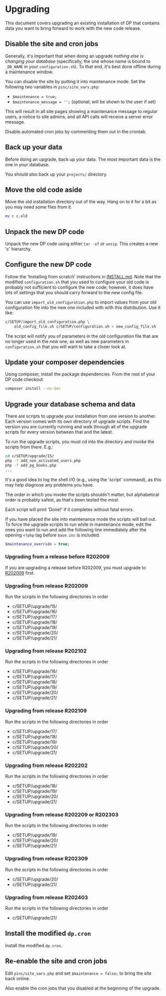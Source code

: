# Upgrading

This document covers upgrading an existing installation of DP that
contains data you want to bring forward to work with the new code
release.

## Disable the site and cron jobs
Generally, it's important that when doing an upgrade _nothing else is
changing your database_ (specifically, the one whose name is bound to
`_DB_NAME` in your `configuration.sh`). To that end, it's best done offline
during a maintenance window.

You can disable the site by putting it into maintenance mode. Set the following
two variables in `pinc/site_vars.php`:
* `$maintenance = true;`
* `$maintenance_message = '';` (optional; will be shown to the user if set)

This will result in all site pages showing a maintenance message to regular
users, a notice to site admins, and all API calls will receive a server error
message.

Disable automated cron jobs by commenting them out in the crontab.

## Back up your data
Before doing an upgrade, back up your data. The most important data
is the one in your database.

You should also back up your `projects/` directory.

## Move the old code aside
Move the old installation directory out of the way. Hang on to it
for a bit as you may need some files from it.

```bash
mv c c.old
```

## Unpack the new DP code
Unpack the new DP code using either `tar -xf` or `unzip`. This creates
a new 'c' hierarchy.

## Configure the new DP code
Follow the 'Installing from scratch' instructions in [INSTALL.md](INSTALL.md).
Note that the modified `configuration.sh` that you used to
configure your old code is probably not sufficient to configure the
new code; however, it does have lots of settings that you should carry
forward to the new config file.

You can use `import_old_configuration.php` to import values from your old
configuration file into the new one included with with this distribution.
Use it like:

```bash
c/SETUP/import_old_configuration.php \
    old_config_file.sh c/SETUP/configuration.sh > new_config_file.sh
```

The script will notify you of parameters in the old configuration file
that are no longer used in the new one, as well as new parameters in
`configuration.sh` that you will want to take a closer look at.

## Update your composer dependencies

Using composer, install the package dependencies. From the root of
your DP code checkout:

```bash
composer install --no-dev
```

## Upgrade your database schema and data

There are scripts to upgrade your installation from one version to another.
Each version comes with its own directory of upgrade scripts. Find the version
you are currently running and walk through all of the upgrade scripts for
every version between that and the latest.

To run the upgrade scripts, you must cd into the directory and invoke the
scripts from there. E.g.:

```bash
cd c/SETUP/upgrade/15/
php -f add_non_activated_users.php
php -f add_pg_books.php
...
```

It's a good idea to log the shell I/O (e.g., using the 'script' command),
as this may help diagnose any problems you have.

The order in which you invoke the scripts shouldn't matter, but alphabetical
order is probably safest, as that's been tested the most.

Each script will print 'Done!' if it completes without fatal errors.

If you have placed the site into maintenance mode the scripts will bail out.
To force the upgrade scripts to run while in maintenance mode, edit the ones
you want to run and add the following line immediately after the opening
`<?php` tag before `base.inc` is included.

```php
$maintenance_override = true;
```

### Upgrading from a release before R202009

If you are upgrading a release before R202009, you must upgrade to
[R202009](https://github.com/DistributedProofreaders/dproofreaders/releases/tag/R202009)
first.

### Upgrading from release R202009
Run the scripts in the following directories in order

* c/SETUP/upgrade/15/
* c/SETUP/upgrade/16/
* c/SETUP/upgrade/17/
* c/SETUP/upgrade/18/
* c/SETUP/upgrade/19/
* c/SETUP/upgrade/20/
* c/SETUP/upgrade/21/

### Upgrading from release R202102
Run the scripts in the following directories in order

* c/SETUP/upgrade/16/
* c/SETUP/upgrade/17/
* c/SETUP/upgrade/18/
* c/SETUP/upgrade/19/
* c/SETUP/upgrade/20/
* c/SETUP/upgrade/21/

### Upgrading from release R202109
Run the scripts in the following directories in order

* c/SETUP/upgrade/17/
* c/SETUP/upgrade/18/
* c/SETUP/upgrade/19/
* c/SETUP/upgrade/20/
* c/SETUP/upgrade/21/

### Upgrading from release R202202
Run the scripts in the following directories in order

* c/SETUP/upgrade/18/
* c/SETUP/upgrade/19/
* c/SETUP/upgrade/20/
* c/SETUP/upgrade/21/

### Upgrading from release R202209 or R202303
Run the scripts in the following directories in order

* c/SETUP/upgrade/19/
* c/SETUP/upgrade/20/
* c/SETUP/upgrade/21/

### Upgrading from release R202309
Run the scripts in the following directories in order

* c/SETUP/upgrade/20/
* c/SETUP/upgrade/21/

### Upgrading from release R202403
Run the scripts in the following directories in order

* c/SETUP/upgrade/21/

## Install the modified `dp.cron`
Install the modified `dp.cron`.

## Re-enable the site and cron jobs
Edit `pinc/site_vars.php` and set `$maintenance = false;` to bring the site
back online.

Also enable the cron jobs that you disabled at the beginning of the upgrade.
